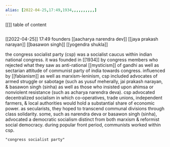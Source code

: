 ```yaml
---
alias: [2022-04-25,17:49,1934,,,,,,,,,,]
---
```

[[]]
table of content
```toc
```

[[2022-04-25]] 17:49
founders
[[aacharya narendra dev]]
[[jaya prakash narayan]]
[[basawon singh]]
[[yogendra shukla]]

the congress socialist party (csp) was a socialist caucus within indian national congress. it was founded in [[1934]] by congress members who rejected what they saw as anti-rational [[mysticism]] of gandhi as well as sectarian attitude of communist party of india towards congress. influenced by [[fabianism]] as well as marxism-leninism, csp included advocates of armed struggle or sabotage (such as yusuf meherally, jai prakash narayan, & basawon singh (sinha) as well as those who insisted upon ahimsa or nonviolent resistance (such as acharya narendra deva). csp advocated decentralized socialism in which co-operatives, trade unions, independent farmers, & local authorities would hold a substantial share of economic power.
as secularists, they hoped to transcend communal divisions through class solidarity. some, such as narendra deva or basawon singh (sinha), advocated a democratic socialism distinct from both marxism & reformist social democracy. during popular front period, communists worked within csp.
```query
"congress socialist party"
```